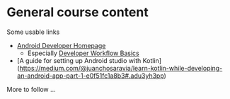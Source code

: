 # General course content

Some usable links

* [Android Developer Homepage](https://developer.android.com/index.html)
  - Especially [Developer Workflow Basics](https://developer.android.com/studio/workflow.html)
* [A guide for setting up Android studio with Kotlin]
  (https://medium.com/@juanchosaravia/learn-kotlin-while-developing-an-android-app-part-1-e0f51fc1a8b3#.adu3yh3pp)

More to follow ...
